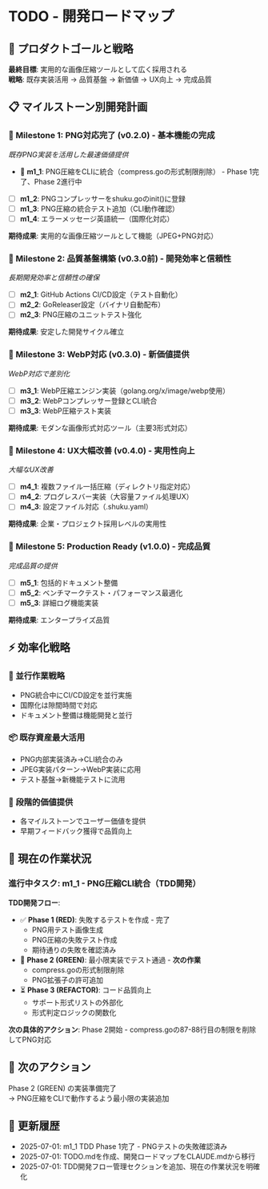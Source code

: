 # TODO - 開発ロードマップ

## 🎯 プロダクトゴールと戦略

**最終目標**: 実用的な画像圧縮ツールとして広く採用される  
**戦略**: 既存実装活用 → 品質基盤 → 新価値 → UX向上 → 完成品質

## 📋 マイルストーン別開発計画

### 🎯 Milestone 1: PNG対応完了 (v0.2.0) - 基本機能の完成
*既存PNG実装を活用した最速価値提供*

- 🔄 **m1_1**: PNG圧縮をCLIに統合（compress.goの形式制限削除） - Phase 1完了、Phase 2進行中
- [ ] **m1_2**: PNGコンプレッサーをshuku.goのinit()に登録
- [ ] **m1_3**: PNG圧縮の統合テスト追加（CLI動作確認）
- [ ] **m1_4**: エラーメッセージ英語統一（国際化対応）

**期待成果**: 実用的な画像圧縮ツールとして機能（JPEG+PNG対応）

### 🎯 Milestone 2: 品質基盤構築 (v0.3.0前) - 開発効率と信頼性
*長期開発効率と信頼性の確保*

- [ ] **m2_1**: GitHub Actions CI/CD設定（テスト自動化）
- [ ] **m2_2**: GoReleaser設定（バイナリ自動配布）
- [ ] **m2_3**: PNG圧縮のユニットテスト強化

**期待成果**: 安定した開発サイクル確立

### 🎯 Milestone 3: WebP対応 (v0.3.0) - 新価値提供
*WebP対応で差別化*

- [ ] **m3_1**: WebP圧縮エンジン実装（golang.org/x/image/webp使用）
- [ ] **m3_2**: WebPコンプレッサー登録とCLI統合
- [ ] **m3_3**: WebP圧縮テスト実装

**期待成果**: モダンな画像形式対応ツール（主要3形式対応）

### 🎯 Milestone 4: UX大幅改善 (v0.4.0) - 実用性向上
*大幅なUX改善*

- [ ] **m4_1**: 複数ファイル一括圧縮（ディレクトリ指定対応）
- [ ] **m4_2**: プログレスバー実装（大容量ファイル処理UX）
- [ ] **m4_3**: 設定ファイル対応（.shuku.yaml）

**期待成果**: 企業・プロジェクト採用レベルの実用性

### 🎯 Milestone 5: Production Ready (v1.0.0) - 完成品質
*完成品質の提供*

- [ ] **m5_1**: 包括的ドキュメント整備
- [ ] **m5_2**: ベンチマークテスト・パフォーマンス最適化
- [ ] **m5_3**: 詳細ログ機能実装

**期待成果**: エンタープライズ品質

## ⚡ 効率化戦略

### 🔄 並行作業戦略
- PNG統合中にCI/CD設定を並行実施
- 国際化は隙間時間で対応
- ドキュメント整備は機能開発と並行

### 📦 既存資産最大活用
- PNG内部実装済み→CLI統合のみ
- JPEG実装パターン→WebP実装に応用
- テスト基盤→新機能テストに流用

### 🎪 段階的価値提供
- 各マイルストーンでユーザー価値を提供
- 早期フィードバック獲得で品質向上

## 🚧 現在の作業状況

### 進行中タスク: m1_1 - PNG圧縮CLI統合（TDD開発）

**TDD開発フロー**:
- ✅ **Phase 1 (RED)**: 失敗するテストを作成 - 完了
  - PNG用テスト画像生成
  - PNG圧縮の失敗テスト作成
  - 期待通りの失敗を確認済み
- 🔄 **Phase 2 (GREEN)**: 最小限実装でテスト通過 - **次の作業**
  - compress.goの形式制限削除
  - PNG拡張子の許可追加
- ⏳ **Phase 3 (REFACTOR)**: コード品質向上
  - サポート形式リストの外部化
  - 形式判定ロジックの関数化

**次の具体的アクション**: Phase 2開始 - compress.goの87-88行目の制限を削除してPNG対応

## 🚀 次のアクション

Phase 2 (GREEN) の実装準備完了  
→ PNG圧縮をCLIで動作するよう最小限の実装追加

## 📅 更新履歴

- 2025-07-01: m1_1 TDD Phase 1完了 - PNGテストの失敗確認済み
- 2025-07-01: TODO.mdを作成、開発ロードマップをCLAUDE.mdから移行
- 2025-07-01: TDD開発フロー管理セクションを追加、現在の作業状況を明確化